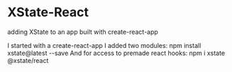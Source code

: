 # XState-React
adding XState to an app built with create-react-app

I started with a create-react-app 
I added two modules: 
npm install xstate@latest --save 
And for access to premade react hooks: 
npm i xstate @xstate/react 
